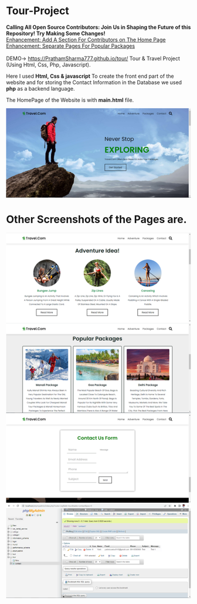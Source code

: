 # Tour-Project
<b>Calling All Open Source Contributors: Join Us in Shaping the Future of this Repository! Try Making Some Changes!</b> <br>
[Enhancement: Add A Section For Contributors on The Home Page ](https://github.com/PrathamSharma777/tour/issues/10) <br>
[Enhancement: Separate Pages For Popular Packages ](https://github.com/PrathamSharma777/tour/issues/9) <br><br>
DEMO-> https://PrathamSharma777.github.io/tour/
Tour &amp; Travel Project (Using Html, Css, Php, Javascript).

Here I used <b>Html, Css & javascript</b> To create the front end part of the website and for storing the Contact Information in the Database we used <b>php</b> as a backend language.

The HomePage of the Website is with<b> main.html</b> file.

![alt text](https://github.com/PrathamSharma777/tour/blob/main/screenshot/home.PNG)

<h1><b>Other Screenshots of the Pages are.</b></h1>

![alt text](https://github.com/PrathamSharma777/tour/blob/main/screenshot/adventure.PNG?raw=true)
![alt text](https://github.com/PrathamSharma777/tour/blob/main/screenshot/package1.PNG?raw=true)
![alt text](https://github.com/PrathamSharma777/tour/blob/main/screenshot/contact.PNG?raw=true)
![alt text](https://github.com/PrathamSharma777/tour/blob/main/screenshot/database_contact.PNG?raw=true)
